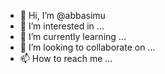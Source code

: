 - 👋 Hi, I’m @abbasimu
- 👀 I’m interested in ...
- 🌱 I’m currently learning ...
- 💞️ I’m looking to collaborate on ...
- 📫 How to reach me ...

<!---
abbasimu/abbasimu is a ✨ special ✨ repository because its `README.md` (this file) appears on your GitHub profile.
You can click the Preview link to take a look at your changes.
--->
